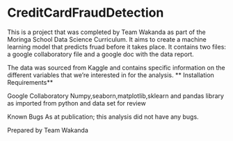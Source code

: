 # CreditCardFraudDetection
This is a project that was completed by Team Wakanda as part of the Moringa School Data Science Curriculum. It aims to create a machine learning model that predicts fruad before it takes place. It contains two files: a google collaboratory file and a google doc with the data report.

The data was sourced from Kaggle and contains specific information on the different variables that we’re interested in for the analysis.
**
Installation Requirements**

Google Collaboratory Numpy,seaborn,matplotlib,sklearn and pandas library as imported from python and data set for review

Known Bugs As at publication; this analysis did not have any bugs.

Prepared by Team Wakanda
